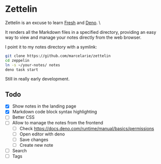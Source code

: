 # Zettelin

Zettelin is an excuse to learn [Fresh](https://github.com/denoland/fresh) and [Deno](https://github.com/denoland/deno/). \

It renders all the Markdown files in a specified directory, providing an easy way 
to view and manage your notes directly from the web browser.

I point it to my notes directory with a symlink:

```bash
git clone https://github.com/marcelarie/zettelin
cd zeppelin
ln -s ~/your-notes/ notes
deno task start
```

Still in really early development.

## Todo

- [x] Show notes in the landing page
- [x] Markdown code block syntax highlighting
- [ ] Better CSS
- [ ] Allow to manage the notes from the frontend
  - [ ] Check https://docs.deno.com/runtime/manual/basics/permissions
  - [ ] Open editor with deno
  - [ ] Save changes
  - [ ] Create new note
- [ ] Search
- [ ] Tags
